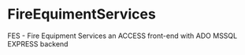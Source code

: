 # FireEquimentServices
FES - Fire Equipment Services an ACCESS front-end with ADO MSSQL EXPRESS backend
